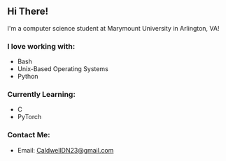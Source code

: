 ## Hi There!

I'm a computer science student at Marymount University in Arlington, VA!

### I love working with:

- Bash
- Unix-Based Operating Systems
- Python

### Currently Learning:

- C
- PyTorch

### Contact Me:

- Email: CaldwellDN23@gmail.com
